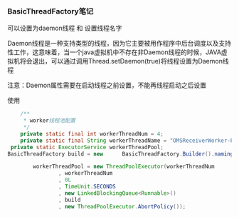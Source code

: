 ### BasicThreadFactory笔记

可以设置为daemon线程 和 设置线程名字

Daemon线程是一种支持类型的线程，因为它主要被用作程序中后台调度以及支持性工作，这意味着，当一个java虚拟机中不存在非Daemon线程的时候，JAVA虚拟机将会退出，可以通过调用Thread.setDaemon(true)将线程设置为Daemon线程

注意：Daemon属性需要在启动线程之前设置，不能再线程启动之后设置

使用

```java
    /**
     * worker线程池配置
     */
    private static final int workerThreadNum = 4;
    private static final String workerThreadName = "OMSReceiverWorker-Pool-%d";
 private static ExecutorService workerThreadPool;
BasicThreadFactory build = new 		BasicThreadFactory.Builder().namingPattern(workerThreadName).daemon(true).build();

        workerThreadPool = new ThreadPoolExecutor(workerThreadNum
                , workerThreadNum
                , 0L
                , TimeUnit.SECONDS
                , new LinkedBlockingQueue<Runnable>()
                , build
                , new ThreadPoolExecutor.AbortPolicy());
```

